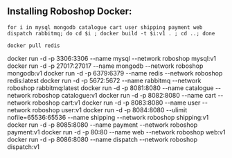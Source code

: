 ## Installing Roboshop Docker:

```
for i in mysql mongodb catalogue cart user shipping payment web dispatch rabbitmq; do cd $i ; docker build -t $i:v1 . ; cd ..; done
```
```
docker pull redis
```


docker run -d -p 3306:3306 --name mysql --network roboshop mysql:v1
docker run -d -p 27017:27017 --name mongodb --network roboshop mongodb:v1
docker run -d -p 6379:6379 --name redis --network roboshop redis:latest
docker run -d -p 5672:5672 --name rabbitmq --network roboshop rabbitmq:latest
docker run -d -p 8081:8080 --name catalogue --network roboshop catalogue:v1
docker run -d -p 8082:8080 --name cart --network roboshop cart:v1
docker run -d -p 8083:8080 --name user --network roboshop user:v1
docker run -d -p 8084:8080 --ulimit nofile=65536:65536 --name shipping --network roboshop shipping:v1
docker run -d -p 8085:8080 --name payment --network roboshop payment:v1
docker run -d -p 80:80 --name web --network roboshop web:v1
docker run -d -p 8086:8080 --name dispatch --network roboshop dispatch:v1

